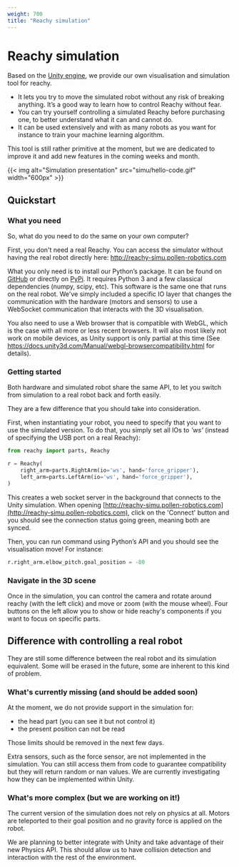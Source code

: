 ```yaml
---
weight: 700
title: "Reachy simulation"
---
```


# Reachy simulation

Based on the [Unity engine](https://unity.com), we provide our own visualisation and simulation tool for reachy. 

* It lets you try to move the simulated robot without any risk of breaking anything. It’s a good way to learn how to control Reachy without fear.
* You can try yourself controlling a simulated Reachy before purchasing one, to better understand what it can and cannot do.
* It can be used extensively and with as many robots as you want for instance to train your machine learning algorithm.

This tool is still rather primitive at the moment, but we are dedicated to improve it and add new features in the coming weeks and month.

{{< img alt="Simulation presentation" src="simu/hello-code.gif" width="600px" >}}

## Quickstart

### What you need

So, what do you need to do the same on your own computer?

First, you don't need a real Reachy. You can access the simulator without having the real robot directly here: http://reachy-simu.pollen-robotics.com

What you only need is to install our Python’s package. It can be found on [GitHub](https://github.com/pollen-robotics/reachy) or directly on [PyPi](https://pypi.org/project/reachy/). It requires Python 3 and a few classical dependencies (numpy, scipy, etc). This software is the same one that runs on the real robot. We've simply included a specific IO layer that changes the communication with the hardware (motors and sensors) to use a WebSocket communication that interacts with the 3D visualisation.

You also need to use a Web browser that is compatible with WebGL, which is the case with all more or less recent browsers. It will also most likely not work on mobile devices, as Unity support is only partial at this time (See https://docs.unity3d.com/Manual/webgl-browsercompatibility.html for details).

### Getting started

Both hardware and simulated robot share the same API, to let you switch from simulation to a real robot back and forth easily.

They are a few difference that you should take into consideration.

First, when instantiating your robot, you need to specify that you want to use the simulated version. To do that, you simply set all IOs to _'ws'_ (instead of specifying the USB port on a real Reachy):

```python
from reachy import parts, Reachy

r = Reachy(
    right_arm=parts.RightArm(io='ws', hand='force_gripper'),
    left_arm=parts.LeftArm(io='ws', hand='force_gripper'),
)
```

This creates a web socket server in the background that connects to the Unity simulation. When opening  [http://reachy-simu.pollen-robotics.com](http://reachy-simu.pollen-robotics.com), click on the 'Connect' button and you should see the connection status going green, meaning both are synced.

Then, you can run command using Python’s API and you should see the visualisation move!
For instance:

```python
r.right_arm.elbow_pitch.goal_position = -80
```

### Navigate in the 3D scene

Once in the simulation, you can control the camera and rotate around reachy (with the left click) and move or zoom (with the mouse wheel).
Four buttons on the left allow you to show or hide reachy's components if you want to focus on specific parts.

## Difference with controlling a real robot

They are still some difference between the real robot and its simulation equivalent. Some will be erased in the future, some are inherent to this kind of problem.

### What's currently missing (and should be added soon)

At the moment, we do not provide support in the simulation for:

* the head part (you can see it but not control it)
* the present position can not be read

Those limits should be removed in the next few days.

Extra sensors, such as the force sensor, are not implemented in the simulation. You can still access them from code to guarantee compatibility but they will return random or nan values. We are currently investigating how they can be implemented within Unity.

### What's more complex (but we are working on it!)

The current version of the simulation does not rely on physics at all. Motors are teleported to their goal position and no gravity force is applied on the robot.

We are planning to better integrate with Unity and take advantage of their new Physics API. This should allow us to have collision detection and interaction with the rest of the environment.
